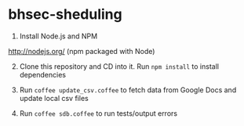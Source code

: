 bhsec-sheduling
===============

1) Install Node.js and NPM

http://nodejs.org/ (npm packaged with Node)

2) Clone this repository and CD into it. Run `npm install` to install dependencies

3) Run `coffee update_csv.coffee` to fetch data from Google Docs and update local csv files

4) Run `coffee sdb.coffee` to run tests/output errors
